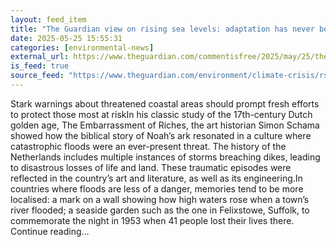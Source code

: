 ```yaml
---
layout: feed_item
title: "The Guardian view on rising sea levels: adaptation has never been more urgent | Editorial"
date: 2025-05-25 15:55:31
categories: [environmental-news]
external_url: https://www.theguardian.com/commentisfree/2025/may/25/the-guardian-view-on-rising-sea-levels-adaptation-has-never-been-more-urgent
is_feed: true
source_feed: "https://www.theguardian.com/environment/climate-crisis/rss"
---
```


Stark warnings about threatened coastal areas should prompt fresh efforts to protect those most at riskIn his classic study of the 17th-century Dutch golden age, The Embarrassment of Riches, the art historian Simon&nbsp;Schama showed how the biblical story of Noah’s ark resonated in a culture where catastrophic floods were an ever-present threat. The history of the Netherlands includes multiple instances of storms breaching dikes, leading to disastrous losses of life and land. These traumatic episodes were reflected in the country’s art and literature, as well as its engineering.In countries where floods are less of a danger, memories tend to be more localised: a mark on a wall showing how high waters rose when a town’s river flooded; a seaside garden such as the one in Felixstowe, Suffolk, to commemorate the night in 1953 when 41&nbsp;people lost their lives there. Continue reading...
